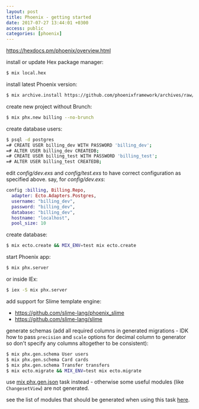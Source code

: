 ```yaml
---
layout: post
title: Phoenix - getting started
date: 2017-07-27 13:44:01 +0300
access: public
categories: [phoenix]
---
```


<!-- more -->

<https://hexdocs.pm/phoenix/overview.html>

install or update Hex package manager:

```sh
$ mix local.hex
```

install latest Phoenix version:

```sh
$ mix archive.install https://github.com/phoenixframework/archives/raw/master/phx_new.ez
```

create new project without Brunch:

```sh
$ mix phx.new billing --no-brunch
```

create database users:

```sh
$ psql -d postgres
=# CREATE USER billing_dev WITH PASSWORD 'billing_dev';
=# ALTER USER billing_dev CREATEDB;
=# CREATE USER billing_test WITH PASSWORD 'billing_test';
=# ALTER USER billing_test CREATEDB;
```

edit _config/dev.exs_ and _config/test.exs_ to have correct configuration
as specified above. say, for _config/dev.exs_:

```elixir
config :billing, Billing.Repo,
  adapter: Ecto.Adapters.Postgres,
  username: "billing_dev",
  password: "billing_dev",
  database: "billing_dev",
  hostname: "localhost",
  pool_size: 10
```

create database:

```sh
$ mix ecto.create && MIX_ENV=test mix ecto.create
```

start Phoenix app:

```sh
$ mix phx.server
```

or inside IEx:

```sh
$ iex -S mix phx.server
```

add support for Slime template engine:

- <https://github.com/slime-lang/phoenix_slime>
- <https://github.com/slime-lang/slime>

generate schemas (add all required columns in generated migrations -
IDK how to pass `precision` and `scale` options for decimal column to
generator so don't specify any columns altogether to be consistent):

```sh
$ mix phx.gen.schema User users
$ mix phx.gen.schema Card cards
$ mix phx.gen.schema Transfer transfers
$ mix ecto.migrate && MIX_ENV=test mix ecto.migrate
```

use [mix phx.gen.json](https://hexdocs.pm/phoenix/Mix.Tasks.Phx.Gen.Json.html) task
instead - otherwise some useful modules (like `ChangesetView`) are not generated.

see the list of modules that should be generated when using this task
[here](https://github.com/phoenixframework/phoenix/tree/master/priv/templates/phx.gen.json).


